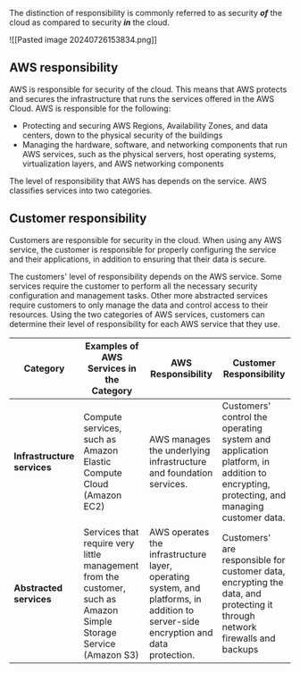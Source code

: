 The distinction of responsibility is commonly referred to as security **_of_** the cloud as compared to security _**in**_ the cloud.

![[Pasted image 20240726153834.png]]

## AWS responsibility

AWS is responsible for security of the cloud. This means that AWS protects and secures the infrastructure that runs the services offered in the AWS Cloud. AWS is responsible for the following:

- Protecting and securing AWS Regions, Availability Zones, and data centers, down to the physical security of the buildings
- Managing the hardware, software, and networking components that run AWS services, such as the physical servers, host operating systems, virtualization layers, and AWS networking components

The level of responsibility that AWS has depends on the service. AWS classifies services into two categories.
## Customer responsibility

Customers are responsible for security in the cloud. When using any AWS service, the customer is responsible for properly configuring the service and their applications, in addition to ensuring that their data is secure.

The customers' level of responsibility depends on the AWS service. Some services require the customer to perform all the necessary security configuration and management tasks. Other more abstracted services require customers to only manage the data and control access to their resources. Using the two categories of AWS services, customers can determine their level of responsibility for each AWS service that they use.

| **Category**                      | **Examples of AWS Services in the Category**                                                                      | **AWS Responsibility**                                                                                                             | **Customer Responsibility**                                                                                                          |
| --------------------------------- | ----------------------------------------------------------------------------------------------------------------- | ---------------------------------------------------------------------------------------------------------------------------------- | ------------------------------------------------------------------------------------------------------------------------------------ |
| **Infrastructure services  <br>** | Compute services, such as Amazon Elastic Compute Cloud (Amazon EC2)                                               | AWS manages the underlying infrastructure and foundation services.                                                                 | Customers' control the operating system and application platform, in addition to encrypting, protecting, and managing customer data. |
| **Abstracted services  <br>**     | Services that require very little management from the customer, such as Amazon Simple Storage Service (Amazon S3) | AWS operates the infrastructure layer, operating system, and platforms, in addition to server-side encryption and data protection. | Customers' are responsible for customer data, encrypting the data, and protecting it through network firewalls and backups           |